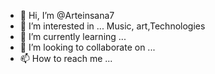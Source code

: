 - 👋 Hi, I’m @Arteinsana7
- 👀 I’m interested in ... Music, art,Technologies
- 🌱 I’m currently learning ...
- 💞️ I’m looking to collaborate on ...
- 📫 How to reach me ...

<!---
Arteinsana7/Arteinsana7 is a ✨ special ✨ repository because its `README.md` (this file) appears on your GitHub profile.
You can click the Preview link to take a look at your changes.
--->
